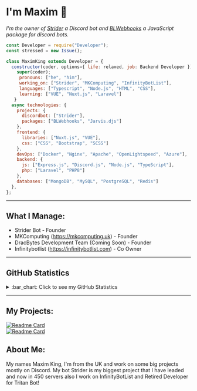 # I'm Maxim 👋

*I'm the owner of <a href="https://top.gg/bot/765088908773818378">Strider</a> a Discord bot and <a href="https://www.npmjs.com/package/blwebhooks">BLWebhooks</a> a JavaScript package for discord bots.*

```js
const Developer = require("Developer");
const stressed = new Issue();

class MaximKing extends Developer = {
  constructor(coder, options={ life: relaxed, job: Backend Developer }) {
    super(coder);
     pronouns: ["he", "him"],
     working_on: ["Strider", "MKComputing", "InfinityBotList"],
     languages: ["Typescript", "Node.js", "HTML", "CSS"],
     learning: ["VUE", "Nuxt.js", "Laravel"]
   }
  async technologies: {
    projects: {
      discordbot: ["Strider"],
      packages: ["BLWebhooks", "Jarvis.djs"]
    },
    frontend: {
      libraries: ["Nuxt.js", "VUE"],
      css: ["CSS", "Bootstrap", "SCSS"]
    },
    devOps: ["Docker", "Nginx", "Apache", "OpenLightspeed", "Azure"],
    backend: {
      js: ["Express.js", "Discord.js", "Node.js", "TypeScript"],
      php: ["Laravel", "PHP8"]
    },
    databases: ["MongoDB", "MySQL", "PostgreSQL", "Redis"]
  },
};
```
---

## What I Manage:
* Strider Bot - Founder
* MKComputing (https://mkcomputing.uk) - Founder
* DracBytes Development Team (Coming Soon) - Founder
* Infinitybotlist (https://infinitybotlist.com) - Co Owner

---

## GitHub Statistics
<details>
  <summary>
    :bar_chart: Click to see my GitHub Statistics
  </summary>
  <p align="center">
&nbsp;<img align="center" src="https://github-readme-stats.vercel.app/api?username=MaximKing1&count_private=true&show_icons=true&theme=react" alt="MaximKing" height="200"/>
<img align="center" src="https://github-readme-stats.vercel.app/api/top-langs/?username=MaximKing1&hide=lua&theme=react" alt="Maxim's github stats"/>
<img align="center" src"https://cr-ss-service.azurewebsites.net/api/ScreenShot?widget=summary&username=maximking1&badges=3&show-avatar=true&style=--header-bg-color:%23000;--border-radius:5px"/>
<div><img src="https://github-profile-trophy.vercel.app/?username=MaximKing1&theme=react" width="1200"></div>
  </p>
</details>

---

## My Projects:
[![Readme Card](https://github-readme-stats.vercel.app/api/pin/?username=maximking1&repo=BLWebhooks&theme=react)](https://github.com/MaximKing1/BLWebhooks)<br>
[![Readme Card](https://github-readme-stats.vercel.app/api/pin/?username=maximking1&repo=Jarvis&theme=react)](https://maximking1.github.io/Hacking-Stuff/)<br>

## About Me:

My names Maxim King, I'm from the UK and work on some big projects mostly on Discord. My bot Strider is my biggest project that I have leaded and now in 450 servers also I work on InfinityBotList and Retired Developer for Tritan Bot!
